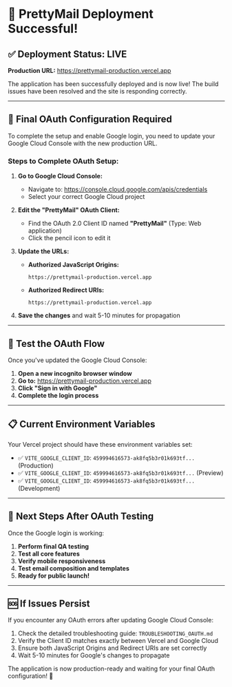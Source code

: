 # 🎉 PrettyMail Deployment Successful!

## ✅ Deployment Status: LIVE

**Production URL:** https://prettymail-production.vercel.app

The application has been successfully deployed and is now live! The build issues have been resolved and the site is responding correctly.

---

## 🔧 Final OAuth Configuration Required

To complete the setup and enable Google login, you need to update your Google Cloud Console with the new production URL.

### Steps to Complete OAuth Setup:

1. **Go to Google Cloud Console:**
   - Navigate to: https://console.cloud.google.com/apis/credentials
   - Select your correct Google Cloud project

2. **Edit the "PrettyMail" OAuth Client:**
   - Find the OAuth 2.0 Client ID named **"PrettyMail"** (Type: Web application)
   - Click the pencil icon to edit it

3. **Update the URLs:**
   - **Authorized JavaScript Origins:** 
     ```
     https://prettymail-production.vercel.app
     ```
   - **Authorized Redirect URIs:**
     ```
     https://prettymail-production.vercel.app
     ```

4. **Save the changes** and wait 5-10 minutes for propagation

---

## 🧪 Test the OAuth Flow

Once you've updated the Google Cloud Console:

1. **Open a new incognito browser window**
2. **Go to:** https://prettymail-production.vercel.app
3. **Click "Sign in with Google"**
4. **Complete the login process**

---

## 📋 Current Environment Variables

Your Vercel project should have these environment variables set:
- ✅ `VITE_GOOGLE_CLIENT_ID`: `459994616573-ak8fq5b3r01k693tf...` (Production)
- ✅ `VITE_GOOGLE_CLIENT_ID`: `459994616573-ak8fq5b3r01k693tf...` (Preview)
- ✅ `VITE_GOOGLE_CLIENT_ID`: `459994616573-ak8fq5b3r01k693tf...` (Development)

---

## 🚀 Next Steps After OAuth Testing

Once the Google login is working:

1. **Perform final QA testing**
2. **Test all core features**
3. **Verify mobile responsiveness**
4. **Test email composition and templates**
5. **Ready for public launch!**

---

## 🆘 If Issues Persist

If you encounter any OAuth errors after updating Google Cloud Console:

1. Check the detailed troubleshooting guide: `TROUBLESHOOTING_OAUTH.md`
2. Verify the Client ID matches exactly between Vercel and Google Cloud
3. Ensure both JavaScript Origins and Redirect URIs are set correctly
4. Wait 5-10 minutes for Google's changes to propagate

The application is now production-ready and waiting for your final OAuth configuration! 🎯
